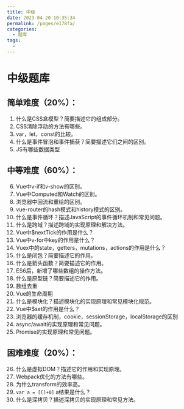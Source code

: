```yaml
---
title: 中级
date: 2023-04-20 10:35:34
permalink: /pages/e178fa/
categories:
  - 题库
tags:
  - 
---
```

# 中级题库

## 简单难度（20%）：

1. 什么是CSS盒模型？简要描述它的组成部分。
2. CSS清除浮动的方法有哪些。
3. var，let，const的比较。
4. 什么是事件冒泡和事件捕获？简要描述它们之间的区别。
5. JS有哪些数据类型

## 中等难度（60%）：

6. Vue中v-if和v-show的区别。
7. Vue中Computed和Watch的区别。
8. 浏览器中回流和重绘的区别。
9. vue-router的hash模式和history模式的区别。
10. 什么是事件循环？描述JavaScript的事件循环机制和常见问题。
11. 什么是跨域？描述跨域的实现原理和解决方法。
12. Vue中$nextTick的作用是什么？
13. Vue中v-for中key的作用是什么？
14. Vuex中的state，getters，mutations，actions的作用是什么？
15. 什么是闭包？简要描述它的作用。
16. 什么是箭头函数？简要描述它的作用。
17. ES6后，新增了哪些数组的操作方法。
18. 什么是原型链？简要描述它的作用。
19. 数组去重
20. Vue的生命周期
21. 什么是模块化？描述模块化的实现原理和常见模块化规范。
22. Vue中$set的作用是什么？
23. 浏览器的缓存机制，cookie，sessionStorage，localStorage的区别
24. async/await的实现原理和常见问题。
25. Promise的实现原理和常见问题。

## 困难难度（20%）：

26. 什么是虚拟DOM？描述它的作用和实现原理。
27. Webpack优化的方法有哪些。
28. 为什么transform的效率高。
29. `var a = [[]+0]` a结果是什么？
30. 什么是深拷贝？描述深拷贝的实现原理和常见方法。


